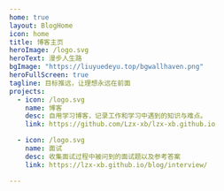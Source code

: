 ```yaml
---
home: true
layout: BlogHome
icon: home
title: 博客主页
heroImage: /logo.svg
heroText: 漫步人生路
bgImage: "https://liuyuedeyu.top/bgwallhaven.png"
heroFullScreen: true
tagline: 目标推远，让理想永远在前面
projects:
  - icon: /logo.svg
    name: 博客
    desc: 自用学习博客，记录工作和学习中遇到的知识与难点。
    link: https://github.com/Lzx-xb/lzx-xb.github.io

  - icon: /logo.svg
    name: 面试
    desc: 收集面试过程中被问到的面试题以及参考答案
    link: https://lzx-xb.github.io/blog/interview/

---
```


